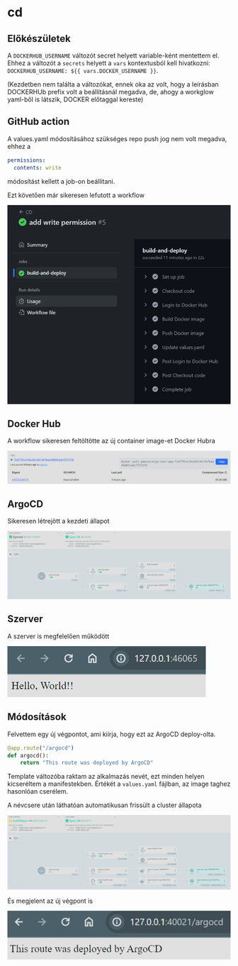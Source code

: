 # cd

## Előkészületek

A `DOCKERHUB_USERNAME` változót secret helyett variable-ként mentettem el. Ehhez a változót a `secrets` helyett a `vars` kontextusból kell hivatkozni: `DOCKERHUB_USERNAME: ${{ vars.DOCKER_USERNAME }}`.

(Kezdetben nem találta a változókat, ennek oka az volt, hogy a leírásban DOCKERHUb prefix volt a beállításnál megadva, de, ahogy a workglow yaml-ből is látszik, DOCKER előtaggal kereste)

## GitHub action

A values.yaml módosításához szükséges repo push jog nem volt megadva, ehhez a
```yaml
permissions:
  contents: write
```
módosítást kellett a job-on beállítani.

Ezt követően már sikeresen lefutott a workflow

![](workflow.png)

## Docker Hub

A workflow sikeresen feltöltötte az új container image-et Docker Hubra

![](docker.png)

## ArgoCD

Sikeresen létrejött a kezdeti állapot

![](argocd.png)

## Szerver

A szerver is megfelelően működött

![](server.png)

## Módosítások

Felvettem egy új végpontot, ami kiírja, hogy ezt az ArgoCD deploy-olta.

```python
@app.route("/argocd")
def argocd():
    return "This route was deployed by ArgoCD"
```

Template változóba raktam az alkalmazás nevét, ezt minden helyen kicseréltem a manifestekben. Értékét a `values.yaml` fájlban, az image taghez hasonlóan cserélem.

A névcsere után láthatóan automatikusan frissült a cluster állapota

![](clusterchange.png)

És megjelent az új végpont is

![](endpoint.png)